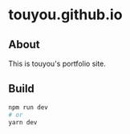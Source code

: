 # touyou.github.io

## About

This is touyou's portfolio site.

## Build

```bash
npm run dev
# or
yarn dev
```
